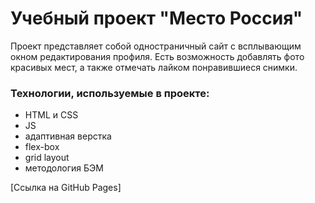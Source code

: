 # Учебный проект "Место Россия"

Проект представляет собой одностраничный сайт с всплывающим окном редактирования профиля. Есть возможность добавлять фото красивых мест, а также отмечать лайком понравившиеся снимки.

### Технологии, используемые в проекте:
* HTML и CSS
* JS
* адаптивная верстка
* flex-box
* grid layout
* методология БЭМ

[Ссылка на GitHub Pages]

